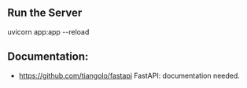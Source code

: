 ## Run the Server
uvicorn app:app --reload

## Documentation:
   * https://github.com/tiangolo/fastapi
     FastAPI: documentation needed. 
